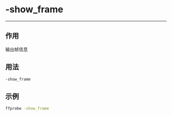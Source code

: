 # -show_frame

---

## 作用

输出帧信息

## 用法

```bash
-show_frame
```

## 示例

```bash
ffprobe -show_frame
```
